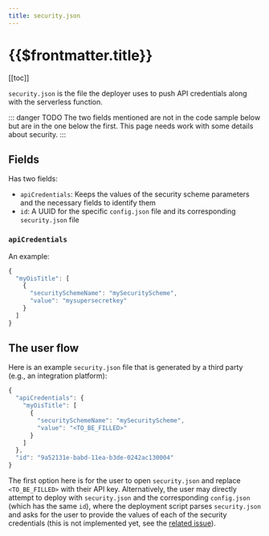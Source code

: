 ```yaml
---
title: security.json
---
```


# {{$frontmatter.title}}

[[toc]]

`security.json` is the file the deployer uses to push API credentials along with the serverless function.

::: danger TODO
The two fields mentioned are not in the code sample below but are in the one below the first.
This page needs work with some details about security.
:::

## Fields

Has two fields:

* `apiCredentials`: Keeps the values of the security scheme parameters and the necessary fields to identify them
* `id`: A UUID for the specific `config.json` file and its corresponding `security.json` file

### `apiCredentials`

An example:

```javascript
{
  "myOisTitle": [
    {
      "securitySchemeName": "mySecurityScheme",
      "value": "mysupersecretkey"
    }
  ]
}
```

## The user flow

Here is an example `security.json` file that is generated by a third party \(e.g., an integration platform\):

```javascript
{
  "apiCredentials": {
    "myOisTitle": [
      {
        "securitySchemeName": "mySecurityScheme",
        "value": "<TO_BE_FILLED>"
      }
    ]
  },
  "id": "9a52131e-babd-11ea-b3de-0242ac130004"
}
```

The first option here is for the user to open `security.json` and replace `<TO_BE_FILLED>` with their API key. Alternatively, the user may directly attempt to deploy with `security.json` and the corresponding `config.json` \(which has the same `id`\), where the deployment script parses `security.json` and asks for the user to provide the values of each of the security credentials \(this is not implemented yet, see the [related issue](https://github.com/api3dao/airnode/issues/163)\).
